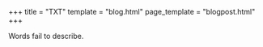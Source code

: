 +++
title = "TXT"
template = "blog.html"
page_template = "blogpost.html"
+++


Words fail to describe.